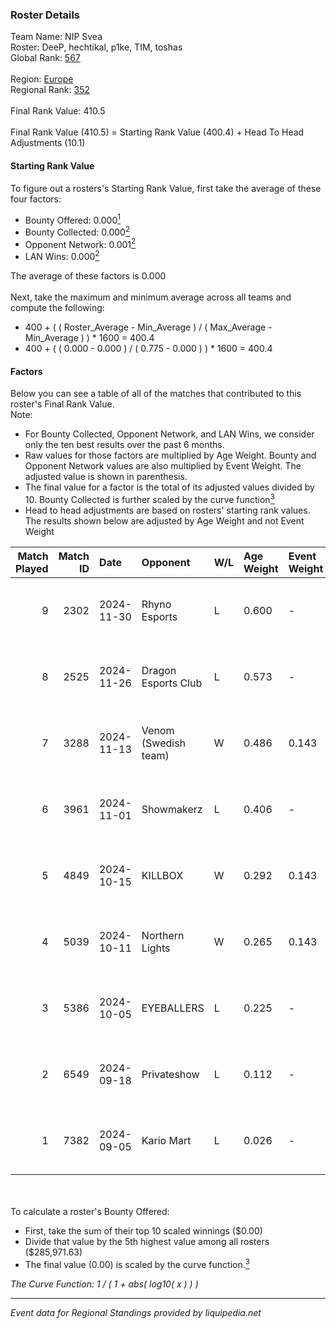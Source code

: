 ### Roster Details<br />
Team Name: NIP Svea<br />
Roster: DeeP, hechtikal, p1ke, TIM, toshas<br />
Global Rank: [567](../../standings_global_2025_02_28.md)<br />
<br />
Region: [Europe]( ../../standings_europe_2025_02_28.md)<br />
Regional Rank: [352]( ../../standings_europe_2025_02_28.md)<br />
<br />
Final Rank Value:  410.5<br />
<br />
Final Rank Value (410.5) = Starting Rank Value (400.4) + Head To Head Adjustments (10.1)<br />

#### Starting Rank Value<br />
To figure out a rosters's Starting Rank Value, first take the average of these four factors:<br />
- Bounty Offered: 0.000[<sup>1</sup>](#table2)
- Bounty Collected: 0.000[<sup>2</sup>](#table1)
- Opponent Network: 0.001[<sup>2</sup>](#table1)
- LAN Wins: 0.000[<sup>2</sup>](#table1)

The average of these factors is 0.000<br />
<br />
Next, take the maximum and minimum average across all teams and compute the following:<br />
- 400 + ( ( Roster_Average - Min_Average ) / ( Max_Average - Min_Average ) ) * 1600 = 400.4
- 400 + ( ( 0.000 - 0.000 ) / ( 0.775 - 0.000 ) ) * 1600 = 400.4


#### Factors<br />
Below you can see a table of all of the matches that contributed to this roster's Final Rank Value.<br />
Note:<br />

- For Bounty Collected, Opponent Network, and LAN Wins, we consider only the ten best results over the past 6 months.
- Raw values for those factors are multiplied by Age Weight. Bounty and Opponent Network values are also multiplied by Event Weight. The adjusted value is shown in parenthesis.
- The final value for a factor is the total of its adjusted values divided by 10. Bounty Collected is further scaled by the curve function[<sup>3</sup>](#curveFunction)
- Head to head adjustments are based on rosters' starting rank values. The results shown below are adjusted by Age Weight and not Event Weight
<span id="table1"></span><br />


| Match Played | Match ID | Date       | Opponent             | W/L | Age Weight | Event Weight | Bounty Collected | Opponent Network | LAN Wins  | H2H Adj. | Roster                               |
| -: | -: | :- | :- | :- | :- | :- | :- | :- | :- | -: | :- |
|            9 |     2302 | 2024-11-30 | Rhyno Esports        | L   | 0.600      | -            | -                | -                | -         |    -1.23 | DeeP, hechtikal, p1ke, TIM, toshas   |
|            8 |     2525 | 2024-11-26 | Dragon Esports Club  | L   | 0.573      | -            | -                | -                | -         |    -2.98 | DeeP, hechtikal, p1ke, TIM, toshas   |
|            7 |     3288 | 2024-11-13 | Venom (Swedish team) | W   | 0.486      | 0.143        | 0.000 (0.000)    | 0.068 (0.005)    | 0 (0.000) |     9.68 | DeeP, hechtikal, otto, p1ke, toshas  |
|            6 |     3961 | 2024-11-01 | Showmakerz           | L   | 0.406      | -            | -                | -                | -         |    -3.06 | DeeP, hechtikal, otto, p1ke, toshas  |
|            5 |     4849 | 2024-10-15 | KILLBOX              | W   | 0.292      | 0.143        | 0.000 (0.000)    | 0.022 (0.001)    | 0 (0.000) |     5.46 | DeeP, hechtikal, p1ke, toshas, Zitte |
|            4 |     5039 | 2024-10-11 | Northern Lights      | W   | 0.265      | 0.143        | 0.000 (0.000)    | 0.042 (0.002)    | 0 (0.000) |     4.19 | DeeP, hechtikal, p1ke, toshas, Zitte |
|            3 |     5386 | 2024-10-05 | EYEBALLERS           | L   | 0.225      | -            | -                | -                | -         |    -0.59 | DeeP, hechtikal, p1ke, TIM, toshas   |
|            2 |     6549 | 2024-09-18 | Privateshow          | L   | 0.112      | -            | -                | -                | -         |    -1.17 | DeeP, hechtikal, otto, p1ke, toshas  |
|            1 |     7382 | 2024-09-05 | Kario Mart           | L   | 0.026      | -            | -                | -                | -         |    -0.17 | DeeP, hechtikal, otto, p1ke, toshas  |

<br />
<span id="table2"></span><br />
To calculate a roster's Bounty Offered:<br />

- First, take the sum of their top 10 scaled winnings ($0.00)
- Divide that value by the 5th highest value among all rosters ($285,971.63)
- The final value (0.00) is scaled by the curve function.[<sup>3</sup>](#curveFunction)

<span id="curveFunction"></span>_The Curve Function: 1 / ( 1 + abs( log10( x ) ) )_<br />

---
_Event data for Regional Standings provided by liquipedia.net_<br />
